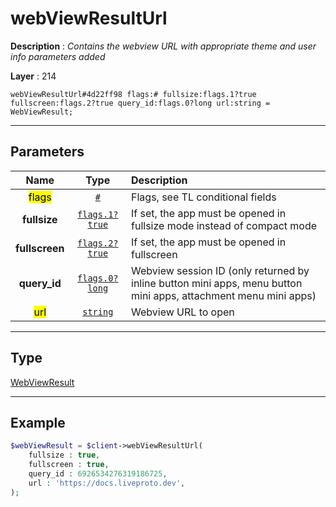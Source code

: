 # webViewResultUrl

**Description** : *Contains the webview URL with appropriate theme and user info parameters added*

**Layer** : 214

```tl
webViewResultUrl#4d22ff98 flags:# fullsize:flags.1?true fullscreen:flags.2?true query_id:flags.0?long url:string = WebViewResult;
```

---

## Parameters

| Name | Type | Description |
| :---: | :---: | :--- |
| <mark>flags</mark> | [`#`](type/#) | Flags, see TL conditional fields |
| **fullsize** | [`flags.1?true`](type/true) | If set, the app must be opened in fullsize mode instead of compact mode |
| **fullscreen** | [`flags.2?true`](type/true) | If set, the app must be opened in fullscreen |
| **query_id** | [`flags.0?long`](type/long) | Webview session ID (only returned by inline button mini apps, menu button mini apps, attachment menu mini apps) |
| <mark>url</mark> | [`string`](type/string) | Webview URL to open |

---

## Type

[WebViewResult](type/WebViewResult)

---

## Example

```php
$webViewResult = $client->webViewResultUrl(
	fullsize : true,
	fullscreen : true,
	query_id : 6926534276319186725,
	url : 'https://docs.liveproto.dev',
);
```